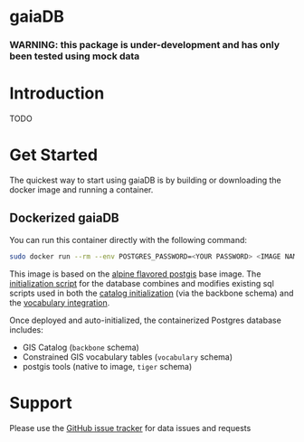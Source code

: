 # gaiaDB 

### WARNING: this package is under-development and has only been tested using mock data

# Introduction 
TODO 

# Get Started 
The quickest way to start using gaiaDB is by building or downloading the docker image and running a container.

## Dockerized gaiaDB

You can run this container directly with the following command:

```bash
sudo docker run --rm --env POSTGRES_PASSWORD=<YOUR PASSWORD> <IMAGE NAME>:latest
```

This image is based on the [alpine flavored postgis](https://hub.docker.com/layers/postgis/postgis/16-3.4-alpine/images/sha256-5c31b8b83d9ea726ed109d2db7c16a3febe994e4c2d9ef888d3fc77fff7fd2c2?context=explore) base image. The [initialization script](https://github.com/TuftsCTSI/GIS/blob/containerize/docker/gaia-db/init.sql) for the database combines and modifies existing sql scripts used in both the [catalog initialization](https://github.com/TuftsCTSI/GIS/blob/containerize/inst/initialize.sql) (via the backbone schema) and the [vocabulary integration](https://github.com/TuftsCTSI/GIS/blob/containerize/vocabularies/easyload.sql).

Once deployed and auto-initialized, the containerized Postgres database includes:
- GIS Catalog (`backbone` schema)
- Constrained GIS vocabulary tables (`vocabulary` schema)
- postgis tools (native to image, `tiger` schema)

# Support 
Please use the <a href="../../issues">GitHub issue tracker</a> for data issues and requests
